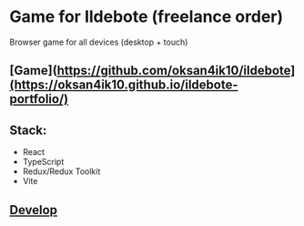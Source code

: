 # Game for Ildebote (freelanсe order)
 Browser game for all devices (desktop + touch)
## [Game](https://github.com/oksan4ik10/ildebote](https://oksan4ik10.github.io/ildebote-portfolio/)
## Stack:
- React
- TypeScript
- Redux/Redux Toolkit
- Vite

## [Develop](https://github.com/oksan4ik10/ildebote)

